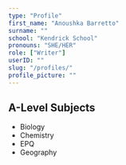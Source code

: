 ```yaml
---
type: "Profile"
first_name: "Anoushka Barretto"
surname: ""
school: "Kendrick School"
pronouns: "SHE/HER"
role: ["Writer"]
userID: ""
slug: "/profiles/"
profile_picture: ""
---
```




## A-Level Subjects

- Biology
- Chemistry
- EPQ
- Geography
    